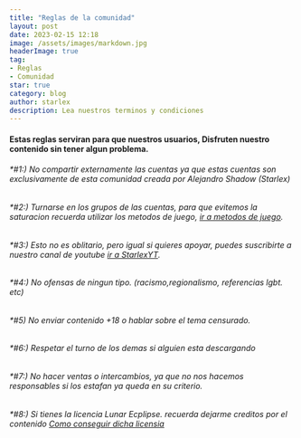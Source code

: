 ```yaml
---
title: "Reglas de la comunidad"
layout: post
date: 2023-02-15 12:18
image: /assets/images/markdown.jpg
headerImage: true
tag:
- Reglas
- Comunidad
star: true
category: blog
author: starlex
description: Lea nuestros terminos y condiciones
---
```


#### Estas reglas serviran para que nuestros usuarios, Disfruten nuestro contenido sin tener algun problema.

###### *#1:) No compartir externamente las cuentas ya que estas cuentas son exclusivamente de esta comunidad creada por Alejandro Shadow (Starlex)

###### *#2:) Turnarse en los grupos de las cuentas, para que evitemos la saturacion recuerda utilizar los metodos de juego, [ir a metodos de juego](https://starlex.team/mdj).

###### *#3:) Esto no es oblitario, pero igual si quieres apoyar, puedes suscribirte a nuestro canal de youtube [ir a StarlexYT](https://youtube.com/@bystarlex).

###### *#4:) No ofensas de ningun tipo. (racismo,regionalismo, referencias lgbt. etc)

###### *#5) No enviar contenido +18 o hablar sobre el tema censurado.

###### *#6:) Respetar el turno de los demas si alguien esta descargando 

###### *#7:) No hacer ventas o intercambios, ya que no nos hacemos responsables si los estafan ya queda en su criterio.

###### *#8:) Si tienes la licencia Lunar Ecplipse. recuerda dejarme creditos por el contenido [Como conseguir dicha licensia](https://starlex.team/license)
